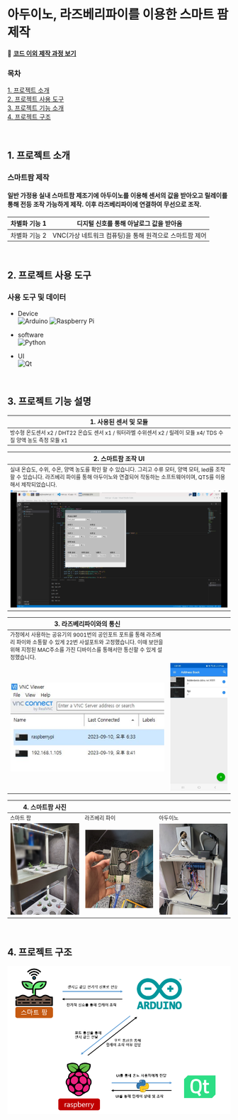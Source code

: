 # 아두이노, 라즈베리파이를 이용한 스마트 팜 제작

🌱 [**코드 이외 제작 과정 보기**](https://blog.naver.com/bongjooncha/223132248497)

### **목차**<br/>

[1. 프로젝트 소개](#1-프로젝트-소개)<br/>
[2. 프로젝트 사용 도구](#2-프로젝트-사용-도구)<br/>
[3. 프로젝트 기능 소개 ](#3-프로젝트-기능-설명)<br/>
[4. 프로젝트 구조](#4-프로젝트-구조)<br/>

<br />

## 1. 프로젝트 소개

### **스마트팜 제작**<br/>

#### 일반 가정용 실내 스마트팜 제조기에 아두이노를 이용해 센서의 값을 받아오고 릴레이를 통해 전등 조작 가능하게 제작. 이후 라즈베리파이에 연결하여 무선으로 조작.

| 차별화 기능 1 | 디지털 신호를 통해 아날로그 값을 받아옴                 |
| ------------- | ------------------------------------------------------- |
| 차별화 기능 2 | VNC(가상 네트워크 컴퓨팅)을 통해 원격으로 스마트팜 제어 |

<br />

## 2. 프로젝트 사용 도구

### 사용 도구 및 데이터 <br/>

- Device <br/>
  ![Arduino](https://img.shields.io/badge/-Arduino-00979D?style=for-the-badge&logo=Arduino&logoColor=white)
  ![Raspberry Pi](https://img.shields.io/badge/-RaspberryPi-C51A4A?style=for-the-badge&logo=Raspberry-Pi)

- software <br/>
  ![Python](https://img.shields.io/badge/python-3670A0?style=for-the-badge&logo=python&logoColor=ffdd54)

- UI <br />
  ![Qt](https://img.shields.io/badge/Qt-%23217346.svg?style=for-the-badge&logo=Qt&logoColor=white)

<br />

## 3. 프로젝트 기능 설명

<table>
  <thead>
    <tr>
      <th>1. 사용된 센서 및 모듈</th>
    </tr>
  </thead>
  <tbody>
    <tr  style="font-size:12px">
      <td>방수형 온도센서 x2 / DHT22 온습도 센서 x1 / 워터라벨 수위센서 x2 / 릴레이 모듈 x4/
      TDS 수질 양액 농도 측정 모듈 x1
      </td>
    </tr>
  </tbody>
</table>

<table>
  <thead>
    <tr>
      <th>2. 스마트팜 조작 UI</th>
    </tr>
  </thead>
  <tbody>
    <tr style="font-size:12px">
      <td>실내 온습도, 수위, 수온, 양액 농도를 확인 할 수 있습니다. 그리고 수류 모터, 양액 모터, led를 조작 할 수 있습니다. 라즈베리 파이를 통해 아두이노와 연결되어 작동하는 소프트웨어이며, QT5를 이용해서 제작되었습니다.</td>
    </tr>
    <tr>
      <td><img src='./readme_pic/ui.png'></td>
    </tr>
  </tbody>
</table>

<table>
  <thead>
    <tr>
      <th>3. 라즈베리파이와의 통신</th>
      <th></th>
    </tr>
  </thead>
  <tbody>
    <tr style="font-size:12px">
      <td>가정에서 사용하는 공유기의 9001번의 공인포트 포트를 통해 라즈베리 파이와 소통할 수 있게 22번 사설포트와 고정했습니다. 이때 보안을 위해 지정된 MAC주소를 가진 디바이스를 통해서만 통신할 수 있게 설정했습니다.</td>
    </tr>
    <tr>
      <td>
        <div><img src='./readme_pic/vnc_comp.JPG' style="display: inline-block;"/></div>
      </td>
      <td>
        <img src='./readme_pic/vnc_phone.jpg' style="display: inline-block;"/>
      </td>
    </tr>
  </tbody>
</table>

<table>
  <thead>
    <tr>
      <th>4. 스마트팜 사진</th>
      <th></th>
      <th></th>
    </tr>
  </thead>
  <tbody>
    <tr style="font-size:12px">
      <td>스마트 팜</td>
      <td>라즈베리 파이</td>
      <td>아두이노</td>
    </tr>
    <tr>
      <td><img src='./readme_pic/farm.png' width="200px"></td>
      <td><img src='./readme_pic/raspberry.png' width="200px"></td>
      <td><img src='./readme_pic/arduino.png' width="200px"></td>
    </tr>
  </tbody>
</table>

<br />

## 4. 프로젝트 구조

<img src="./readme_pic/struc.png">

<br />
